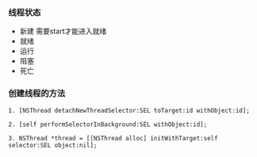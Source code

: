 ### 线程状态
- 新建 需要start才能进入就绪
- 就绪
- 运行
- 阻塞
- 死亡


### 创建线程的方法

```objc
1. [NSThread detachNewThreadSelector:SEL toTarget:id withObject:id];

2. [self performSelectorInBackground:SEL withObject:id];

3. NSThread *thread = [[NSThread alloc] initWithTarget:self selector:SEL object:nil];
```


